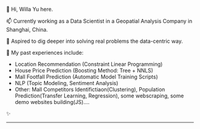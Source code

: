 👋 Hi, Willa Yu here. 

📫 Currently working as a Data Scientist in a Geopatial Analysis Company in Shanghai, China.

🌱 Aspired to dig deeper into solving real problems the data-centric way.

👀 My past experiences include: 

- Location Recommendation (Constraint Linear Programming)
- House Price Prediction (Boosting Method: Tree + NNLS)
- Mall Footfall Prediction (Automatic Model Training Scripts)
- NLP (Topic Modeling, Sentiment Analysis)
- Other: Mall Competitors Identifictiaon(Clustering), Population Prediction(Transfer Learning, Regression), some webscraping, some demo websites building(JS)....

✨ 


-----------------------------
<!---
- 📫 How to reach me ...
- 💞️ I’m looking to collaborate on ...
XinyueYu16/XinyueYu16 is a ✨ special ✨ repository because its `README.md` (this file) appears on your GitHub profile.
You can click the Preview link to take a look at your changes.
--->
